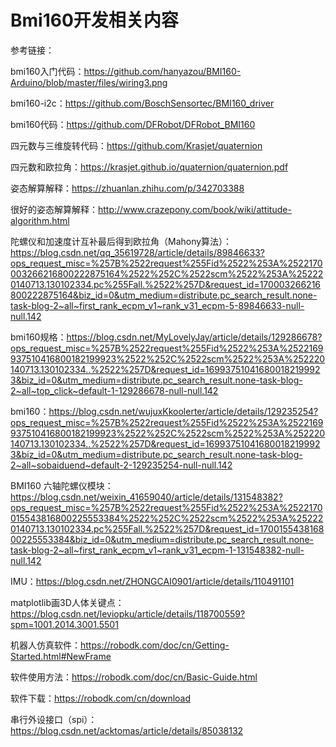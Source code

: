 # Bmi160开发相关内容
参考链接：

bmi160入门代码：https://github.com/hanyazou/BMI160-Arduino/blob/master/files/wiring3.png

bmi160-i2c：https://github.com/BoschSensortec/BMI160_driver

bmi160代码：https://github.com/DFRobot/DFRobot_BMI160

四元数与三维旋转代码：https://github.com/Krasjet/quaternion

四元数和欧拉角：https://krasjet.github.io/quaternion/quaternion.pdf

姿态解算解释：https://zhuanlan.zhihu.com/p/342703388

很好的姿态解算解释：http://www.crazepony.com/book/wiki/attitude-algorithm.html

陀螺仪和加速度计互补最后得到欧拉角（Mahony算法）：https://blog.csdn.net/qq_35619728/article/details/89846633?ops_request_misc=%257B%2522request%255Fid%2522%253A%2522170003266216800222875164%2522%252C%2522scm%2522%253A%252220140713.130102334.pc%255Fall.%2522%257D&request_id=170003266216800222875164&biz_id=0&utm_medium=distribute.pc_search_result.none-task-blog-2~all~first_rank_ecpm_v1~rank_v31_ecpm-5-89846633-null-null.142

bmi160规格：https://blog.csdn.net/MyLovelyJay/article/details/129286678?ops_request_misc=%257B%2522request%255Fid%2522%253A%2522169937510416800182199923%2522%252C%2522scm%2522%253A%252220140713.130102334..%2522%257D&request_id=169937510416800182199923&biz_id=0&utm_medium=distribute.pc_search_result.none-task-blog-2~all~top_click~default-1-129286678-null-null.142

bmi160：https://blog.csdn.net/wujuxKkoolerter/article/details/129235254?ops_request_misc=%257B%2522request%255Fid%2522%253A%2522169937510416800182199923%2522%252C%2522scm%2522%253A%252220140713.130102334..%2522%257D&request_id=169937510416800182199923&biz_id=0&utm_medium=distribute.pc_search_result.none-task-blog-2~all~sobaiduend~default-2-129235254-null-null.142

BMI160 六轴陀螺仪模块：https://blog.csdn.net/weixin_41659040/article/details/131548382?ops_request_misc=%257B%2522request%255Fid%2522%253A%2522170015543816800225553384%2522%252C%2522scm%2522%253A%252220140713.130102334.pc%255Fall.%2522%257D&request_id=170015543816800225553384&biz_id=0&utm_medium=distribute.pc_search_result.none-task-blog-2~all~first_rank_ecpm_v1~rank_v31_ecpm-1-131548382-null-null.142

IMU：https://blog.csdn.net/ZHONGCAI0901/article/details/110491101

matplotlib画3D人体关键点：https://blog.csdn.net/leviopku/article/details/118700559?spm=1001.2014.3001.5501

机器人仿真软件：https://robodk.com/doc/cn/Getting-Started.html#NewFrame

软件使用方法：https://robodk.com/doc/cn/Basic-Guide.html

软件下载：https://robodk.com/cn/download

串行外设接口（spi）：https://blog.csdn.net/acktomas/article/details/85038132
